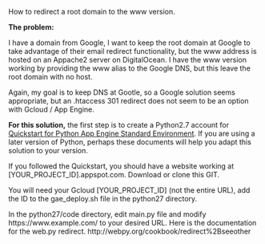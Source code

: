 How to redirect a root domain to the www version.

<b>The problem:</b>
<p>I have a domain from Google, I want to keep the root domain at Google to take advantage of their email redirect functionality, but the www address is hosted on an Appache2 server on DigitalOcean.  I have the www version working by providing the www alias to the Google DNS, but this leave the root domain with no host.</p>

<p>Again, my goal is to keep DNS at Gootle, so a Google solution seems appropriate, but an .htaccess 301 redirect does not seem to be an option with Gcloud / App Engine.

<p><b>For this solution,</b> the first step is to create a Python2.7 account for <a href="https://cloud.google.com/appengine/docs/standard/python/quickstart">Quickstart for Python App Engine Standard Environment</a>.  If you are using a later version of Python, perhaps these documents will help you adapt this solution to your version.</p> 

<p>If you followed the Quickstart, you should have a website working at [YOUR_PROJECT_ID].appspot.com. Download or clone this GIT.</p>

<p>You will need your Gcloud  [YOUR_PROJECT_ID] (not the entire URL), add the ID to the gae_deploy.sh file in the python27 directory.</p>

<p> In the python27/code directory, edit main.py file and modify https://www.example.com/ to your desired URL. Here is the documentation for the web.py redirect.  http://webpy.org/cookbook/redirect%2Bseeother   
